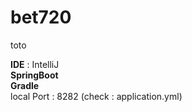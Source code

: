 # bet720
toto

**IDE** : IntelliJ<br>
**SpringBoot**<br>
**Gradle**<br>
local Port : 8282 (check : application.yml)<br>
